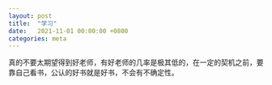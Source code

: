 ```yaml
---
layout: post
title:  "学习"
date:   2021-11-01 00:00:00 +0800
categories: meta
---
```


真的不要太期望得到好老师，有好老师的几率是极其低的，在一定的契机之前，要靠自己看书，公认的好书就是好书，不会有不确定性。  